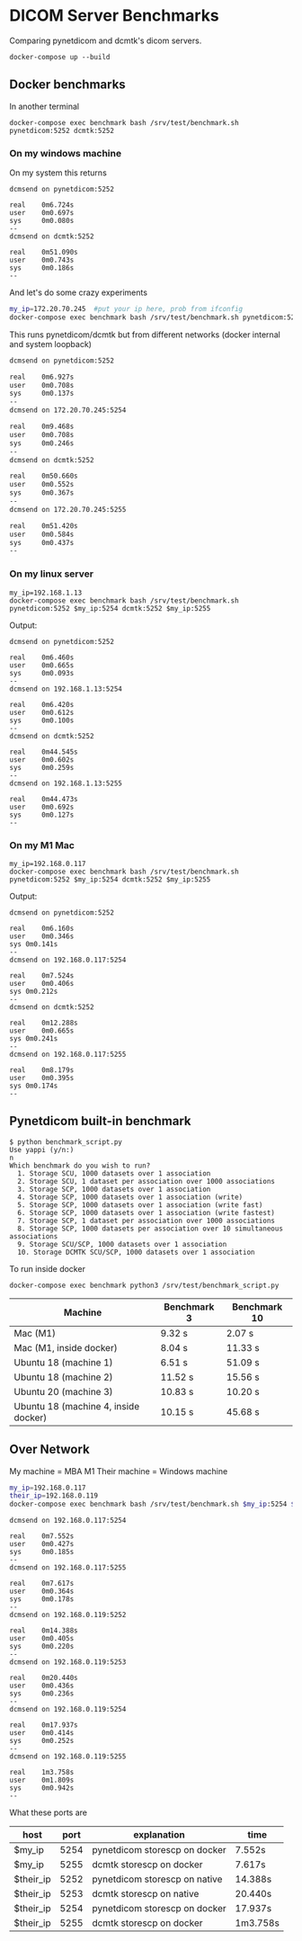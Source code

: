 # DICOM Server Benchmarks

Comparing pynetdicom and dcmtk's dicom servers.

```
docker-compose up --build
```

## Docker benchmarks

In another terminal

```
docker-compose exec benchmark bash /srv/test/benchmark.sh pynetdicom:5252 dcmtk:5252
```

### On my windows machine

On my system this returns

```
dcmsend on pynetdicom:5252

real    0m6.724s
user    0m0.697s
sys     0m0.080s
--
dcmsend on dcmtk:5252

real    0m51.090s
user    0m0.743s
sys     0m0.186s
--
```

And let's do some crazy experiments

```bash
my_ip=172.20.70.245  #put your ip here, prob from ifconfig
docker-compose exec benchmark bash /srv/test/benchmark.sh pynetdicom:5252 $my_ip:5254 dcmtk:5252 $my_ip:5255
```

This runs pynetdicom/dcmtk but from different networks (docker internal and system loopback)

```bash
dcmsend on pynetdicom:5252

real    0m6.927s
user    0m0.708s
sys     0m0.137s
--
dcmsend on 172.20.70.245:5254

real    0m9.468s
user    0m0.708s
sys     0m0.246s
--
dcmsend on dcmtk:5252

real    0m50.660s
user    0m0.552s
sys     0m0.367s
--
dcmsend on 172.20.70.245:5255

real    0m51.420s
user    0m0.584s
sys     0m0.437s
--
```

### On my linux server


```
my_ip=192.168.1.13
docker-compose exec benchmark bash /srv/test/benchmark.sh pynetdicom:5252 $my_ip:5254 dcmtk:5252 $my_ip:5255
```

Output:

```
dcmsend on pynetdicom:5252

real    0m6.460s
user    0m0.665s
sys     0m0.093s
--
dcmsend on 192.168.1.13:5254

real    0m6.420s
user    0m0.612s
sys     0m0.100s
--
dcmsend on dcmtk:5252

real    0m44.545s
user    0m0.602s
sys     0m0.259s
--
dcmsend on 192.168.1.13:5255

real    0m44.473s
user    0m0.692s
sys     0m0.127s
--
```

### On my M1 Mac

```
my_ip=192.168.0.117
docker-compose exec benchmark bash /srv/test/benchmark.sh pynetdicom:5252 $my_ip:5254 dcmtk:5252 $my_ip:5255
```

Output:

```
dcmsend on pynetdicom:5252

real	0m6.160s
user	0m0.346s
sys	0m0.141s
--
dcmsend on 192.168.0.117:5254

real	0m7.524s
user	0m0.406s
sys	0m0.212s
--
dcmsend on dcmtk:5252

real	0m12.288s
user	0m0.665s
sys	0m0.241s
--
dcmsend on 192.168.0.117:5255

real	0m8.179s
user	0m0.395s
sys	0m0.174s
--
```

## Pynetdicom built-in benchmark

```
$ python benchmark_script.py
Use yappi (y/n:)
n
Which benchmark do you wish to run?
  1. Storage SCU, 1000 datasets over 1 association
  2. Storage SCU, 1 dataset per association over 1000 associations
  3. Storage SCP, 1000 datasets over 1 association
  4. Storage SCP, 1000 datasets over 1 association (write)
  5. Storage SCP, 1000 datasets over 1 association (write fast)
  6. Storage SCP, 1000 datasets over 1 association (write fastest)
  7. Storage SCP, 1 dataset per association over 1000 associations
  8. Storage SCP, 1000 datasets per association over 10 simultaneous associations
  9. Storage SCU/SCP, 1000 datasets over 1 association
  10. Storage DCMTK SCU/SCP, 1000 datasets over 1 association
```

To run inside docker

```
docker-compose exec benchmark python3 /srv/test/benchmark_script.py
```

| Machine | Benchmark 3 | Benchmark 10 |
| ---- | --- | -- |
| Mac (M1) | 9.32 s | 2.07 s|
| Mac (M1, inside docker) |  8.04 s | 11.33 s|
| Ubuntu 18 (machine 1) | 6.51 s  | 51.09 s |
| Ubuntu 18 (machine 2) | 11.52 s | 15.56 s |
| Ubuntu 20 (machine 3) | 10.83 s | 10.20 s |
| Ubuntu 18 (machine 4, inside docker) | 10.15 s | 45.68 s  |


## Over Network

My machine = MBA M1
Their machine = Windows machine

```bash
my_ip=192.168.0.117
their_ip=192.168.0.119
docker-compose exec benchmark bash /srv/test/benchmark.sh $my_ip:5254 $my_ip:5255  $their_ip:5252   $their_ip:5253   $their_ip:5254   $their_ip:5255
```

```
dcmsend on 192.168.0.117:5254

real    0m7.552s
user    0m0.427s
sys     0m0.185s
--
dcmsend on 192.168.0.117:5255

real    0m7.617s
user    0m0.364s
sys     0m0.178s
--
dcmsend on 192.168.0.119:5252

real    0m14.388s
user    0m0.405s
sys     0m0.220s
--
dcmsend on 192.168.0.119:5253
  
real    0m20.440s
user    0m0.436s
sys     0m0.236s
--
dcmsend on 192.168.0.119:5254

real    0m17.937s
user    0m0.414s
sys     0m0.252s
--
dcmsend on 192.168.0.119:5255
  
real    1m3.758s
user    0m1.809s
sys     0m0.942s
--
```

What these ports are 

| host | port | explanation | time | 
| -- | -- | -- | -- |
| $my_ip | 5254 | pynetdicom storescp on docker | 7.552s |
| $my_ip | 5255 | dcmtk storescp on docker | 7.617s |
| $their_ip | 5252 | pynetdicom storescp on native | 14.388s |
| $their_ip | 5253 | dcmtk storescp on native | 20.440s |
| $their_ip | 5254 | pynetdicom storescp on docker | 17.937s | 
| $their_ip | 5255 | dcmtk storescp on docker | 1m3.758s |


